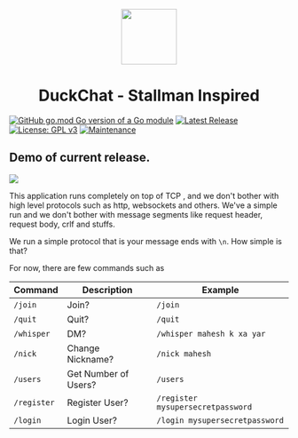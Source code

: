 <p align="center">
<img src="https://user-images.githubusercontent.com/64764773/153582967-b7c7fa11-a91d-4f40-9521-48dc9432dfe2.png" width="100" align="center">
</p>
<h1 align="center">DuckChat - Stallman Inspired </h1>

[![GitHub go.mod Go version of a Go module](https://img.shields.io/github/go-mod/go-version/gomods/athens.svg)]() [![Latest Release](https://github.com/regmicmahesh/duckchatstallmaninspired/actions/workflows/pull-request-merge.yml/badge.svg?branch=main)](https://github.com/regmicmahesh/duckchatstallmaninspired/actions/workflows/pull-request-merge.yml) [![License: GPL v3](https://img.shields.io/badge/License-GPLv3-blue.svg)](https://www.gnu.org/licenses/gpl-3.0) [![Maintenance](https://img.shields.io/badge/Maintained%3F-yes-green.svg)](https://GitHub.com/regmicmahesh/duckchatstallmaninspired/graphs/commit-activity)

## Demo of current release.

![](./screenshot.gif)

This application runs completely on top of TCP , and we don't bother with high level protocols such as http, websockets and others. We've a simple run and we don't bother with message segments like request header, request body, crlf and stuffs.

We run a simple protocol that is your message ends with `\n`. How simple is that?

For now, there are few commands such as 

| Command | Description | Example | 
| --- | --- | --- |
| `/join` | Join? | `/join` | 
| `/quit` | Quit? | `/quit` | 
| `/whisper` | DM? | `/whisper mahesh k xa yar` | 
| `/nick` | Change Nickname? | `/nick mahesh` |
| `/users` | Get Number of Users? | `/users` |
| `/register` | Register User? | `/register mysupersecretpassword` |
| `/login` | Login User? | `/login mysupersecretpassword` |
